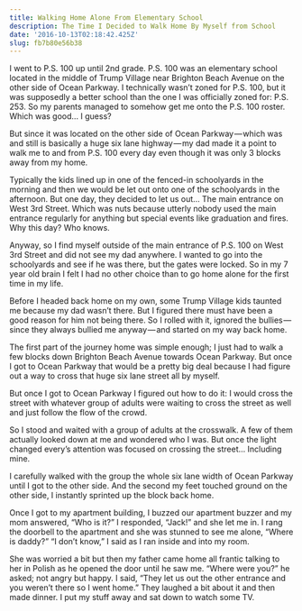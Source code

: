 ```yaml
---
title: Walking Home Alone From Elementary School
description: The Time I Decided to Walk Home By Myself from School
date: '2016-10-13T02:18:42.425Z'
slug: fb7b80e56b38
---
```


I went to P.S. 100 up until 2nd grade. P.S. 100 was an elementary school located in the middle of Trump Village near Brighton Beach Avenue on the other side of Ocean Parkway. I technically wasn’t zoned for P.S. 100, but it was supposedly a better school than the one I was officially zoned for: P.S. 253. So my parents managed to somehow get me onto the P.S. 100 roster. Which was good… I guess?

But since it was located on the other side of Ocean Parkway — which was and still is basically a huge six lane highway — my dad made it a point to walk me to and from P.S. 100 every day even though it was only 3 blocks away from my home.

Typically the kids lined up in one of the fenced-in schoolyards in the morning and then we would be let out onto one of the schoolyards in the afternoon. But one day, they decided to let us out… The main entrance on West 3rd Street. Which was nuts because utterly nobody used the main entrance regularly for anything but special events like graduation and fires. Why this day? Who knows.

Anyway, so I find myself outside of the main entrance of P.S. 100 on West 3rd Street and did not see my dad anywhere. I wanted to go into the schoolyards and see if he was there, but the gates were locked. So in my 7 year old brain I felt I had no other choice than to go home alone for the first time in my life.

Before I headed back home on my own, some Trump Village kids taunted me because my dad wasn’t there. But I figured there must have been a good reason for him not being there. So I rolled with it, ignored the bullies — since they always bullied me anyway — and started on my way back home.

The first part of the journey home was simple enough; I just had to walk a few blocks down Brighton Beach Avenue towards Ocean Parkway. But once I got to Ocean Parkway that would be a pretty big deal because I had figure out a way to cross that huge six lane street all by myself.

But once I got to Ocean Parkway I figured out how to do it: I would cross the street with whatever group of adults were waiting to cross the street as well and just follow the flow of the crowd.

So I stood and waited with a group of adults at the crosswalk. A few of them actually looked down at me and wondered who I was. But once the light changed every’s attention was focused on crossing the street… Including mine.

I carefully walked with the group the whole six lane width of Ocean Parkway until I got to the other side. And the second my feet touched ground on the other side, I instantly sprinted up the block back home.

Once I got to my apartment building, I buzzed our apartment buzzer and my mom answered, “Who is it?” I responded, “Jack!” and she let me in. I rang the doorbell to the apartment and she was stunned to see me alone, “Where is daddy?” “I don’t know,” I said as I ran inside and into my room.

She was worried a bit but then my father came home all frantic talking to her in Polish as he opened the door until he saw me. “Where were you?” he asked; not angry but happy. I said, “They let us out the other entrance and you weren’t there so I went home.” They laughed a bit about it and then made dinner. I put my stuff away and sat down to watch some TV.